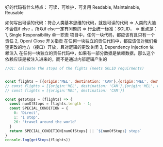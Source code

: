 好的代码有什么特点：
可读，可维护，可复用
Readable, Maintainable, Reusable

如何写出可读的代码：符合人类基本思维的代码，就是可读的代码
=> 人类的大脑不会做if else ，所以if else一定有问题的
=> 行业统一标准：SOLID，
=> 重点是：
1, Single Responsibility		单一职责
项目中，任何一块代码，都应该有且只有一个责任
2, Open/ Close			开关指责
在任何一块独立的责任代码中，都应该仅对我们希望更改的地方（接口）开放，且对逻辑的更改关闭
3, Dependency Injection 	依赖注入
在任何一块独立的责任代码中，如果有一部分数据是依赖数据，那么这个依赖应该是被注入进来的，而不是通过内部逻辑产生的

```Javascript
//Q1: calcuate the stops of the fights (meets SOLID requirments)


const flights = [{origin:'MEL', destination: 'CAN'},{origin:'MEL', destination: 'CAN'},{origin:'MEL', destination: 'CAN'}]
// const flights = [{origin:'MEL', destination: 'CAN'},{origin:'MEL', destination: 'CAN'}]
// const flights = [{origin:'MEL', destination: 'CAN'}]

const getStops = (flights) => {
  const numOfStops = flights.length - 1;
  const SPECIAL_CONDITION = {
    0: 'Direct',
    1: '1 stop',
    26: 'travel around the world'
  }
  return SPECIAL_CONDITION[numOfStops] || `${numOfStops} stops`
}
console.log(getStops(flights))
```

